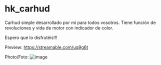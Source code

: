# hk_carhud
Carhud simple desarrollado por mí para todos vosotros. Tiene función de revoluciones y vida de motor con indicador de color.

Espero que lo disfrutéis!!!

Preview: https://streamable.com/uq9g6t

Photo/Foto:
![image](https://github.com/HaskDev/hk_carhud/assets/100434787/1dff4315-dadd-40c6-815f-f042f53e77c1)


